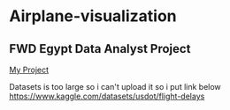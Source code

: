 # Airplane-visualization
## FWD Egypt Data Analyst Project 
[My Project](https://public.tableau.com/app/profile/mahmoud.adel4001/viz/Book5_16666463683470/Story1)

Datasets is too large so i can't upload it so i put link below 
https://www.kaggle.com/datasets/usdot/flight-delays

